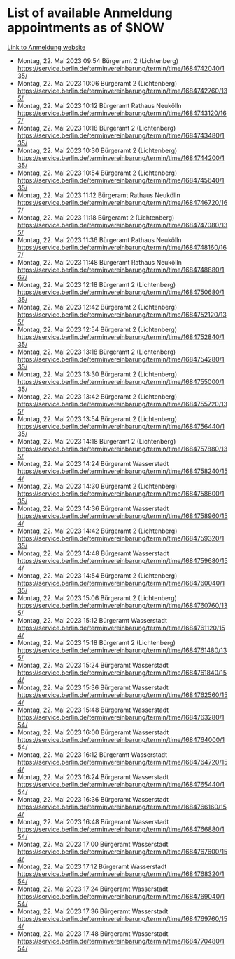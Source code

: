 # List of available Anmeldung appointments as of $NOW
[Link to Anmeldung website](https://service.berlin.de/terminvereinbarung/termin/tag.php?termin=1&anliegen[]=120686&dienstleisterlist=122210,122217,327316,122219,327312,122227,327314,122231,327346,122243,327348,122254,122252,329742,122260,329745,122262,329748,122271,327278,122273,327274,122277,327276,330436,122280,327294,122282,327290,122284,327292,122291,327270,122285,327266,122286,327264,122296,327268,150230,329760,122297,327286,122294,327284,122312,329763,122314,329775,122304,327330,122311,327334,122309,327332,317869,122281,327352,122279,329772,122283,122276,327324,122274,327326,122267,329766,122246,327318,122251,327320,122257,327322,122208,327298,122226,327300&herkunft=http%3A%2F%2Fservice.berlin.de%2Fdienstleistung%2F120686%2F)
- Montag, 22. Mai 2023 09:54 Bürgeramt 2 (Lichtenberg) https://service.berlin.de/terminvereinbarung/termin/time/1684742040/135/
- Montag, 22. Mai 2023 10:06 Bürgeramt 2 (Lichtenberg) https://service.berlin.de/terminvereinbarung/termin/time/1684742760/135/
- Montag, 22. Mai 2023 10:12 Bürgeramt Rathaus Neukölln https://service.berlin.de/terminvereinbarung/termin/time/1684743120/167/
- Montag, 22. Mai 2023 10:18 Bürgeramt 2 (Lichtenberg) https://service.berlin.de/terminvereinbarung/termin/time/1684743480/135/
- Montag, 22. Mai 2023 10:30 Bürgeramt 2 (Lichtenberg) https://service.berlin.de/terminvereinbarung/termin/time/1684744200/135/
- Montag, 22. Mai 2023 10:54 Bürgeramt 2 (Lichtenberg) https://service.berlin.de/terminvereinbarung/termin/time/1684745640/135/
- Montag, 22. Mai 2023 11:12 Bürgeramt Rathaus Neukölln https://service.berlin.de/terminvereinbarung/termin/time/1684746720/167/
- Montag, 22. Mai 2023 11:18 Bürgeramt 2 (Lichtenberg) https://service.berlin.de/terminvereinbarung/termin/time/1684747080/135/
- Montag, 22. Mai 2023 11:36 Bürgeramt Rathaus Neukölln https://service.berlin.de/terminvereinbarung/termin/time/1684748160/167/
- Montag, 22. Mai 2023 11:48 Bürgeramt Rathaus Neukölln https://service.berlin.de/terminvereinbarung/termin/time/1684748880/167/
- Montag, 22. Mai 2023 12:18 Bürgeramt 2 (Lichtenberg) https://service.berlin.de/terminvereinbarung/termin/time/1684750680/135/
- Montag, 22. Mai 2023 12:42 Bürgeramt 2 (Lichtenberg) https://service.berlin.de/terminvereinbarung/termin/time/1684752120/135/
- Montag, 22. Mai 2023 12:54 Bürgeramt 2 (Lichtenberg) https://service.berlin.de/terminvereinbarung/termin/time/1684752840/135/
- Montag, 22. Mai 2023 13:18 Bürgeramt 2 (Lichtenberg) https://service.berlin.de/terminvereinbarung/termin/time/1684754280/135/
- Montag, 22. Mai 2023 13:30 Bürgeramt 2 (Lichtenberg) https://service.berlin.de/terminvereinbarung/termin/time/1684755000/135/
- Montag, 22. Mai 2023 13:42 Bürgeramt 2 (Lichtenberg) https://service.berlin.de/terminvereinbarung/termin/time/1684755720/135/
- Montag, 22. Mai 2023 13:54 Bürgeramt 2 (Lichtenberg) https://service.berlin.de/terminvereinbarung/termin/time/1684756440/135/
- Montag, 22. Mai 2023 14:18 Bürgeramt 2 (Lichtenberg) https://service.berlin.de/terminvereinbarung/termin/time/1684757880/135/
- Montag, 22. Mai 2023 14:24 Bürgeramt Wasserstadt https://service.berlin.de/terminvereinbarung/termin/time/1684758240/154/
- Montag, 22. Mai 2023 14:30 Bürgeramt 2 (Lichtenberg) https://service.berlin.de/terminvereinbarung/termin/time/1684758600/135/
- Montag, 22. Mai 2023 14:36 Bürgeramt Wasserstadt https://service.berlin.de/terminvereinbarung/termin/time/1684758960/154/
- Montag, 22. Mai 2023 14:42 Bürgeramt 2 (Lichtenberg) https://service.berlin.de/terminvereinbarung/termin/time/1684759320/135/
- Montag, 22. Mai 2023 14:48 Bürgeramt Wasserstadt https://service.berlin.de/terminvereinbarung/termin/time/1684759680/154/
- Montag, 22. Mai 2023 14:54 Bürgeramt 2 (Lichtenberg) https://service.berlin.de/terminvereinbarung/termin/time/1684760040/135/
- Montag, 22. Mai 2023 15:06 Bürgeramt 2 (Lichtenberg) https://service.berlin.de/terminvereinbarung/termin/time/1684760760/135/
- Montag, 22. Mai 2023 15:12 Bürgeramt Wasserstadt https://service.berlin.de/terminvereinbarung/termin/time/1684761120/154/
- Montag, 22. Mai 2023 15:18 Bürgeramt 2 (Lichtenberg) https://service.berlin.de/terminvereinbarung/termin/time/1684761480/135/
- Montag, 22. Mai 2023 15:24 Bürgeramt Wasserstadt https://service.berlin.de/terminvereinbarung/termin/time/1684761840/154/
- Montag, 22. Mai 2023 15:36 Bürgeramt Wasserstadt https://service.berlin.de/terminvereinbarung/termin/time/1684762560/154/
- Montag, 22. Mai 2023 15:48 Bürgeramt Wasserstadt https://service.berlin.de/terminvereinbarung/termin/time/1684763280/154/
- Montag, 22. Mai 2023 16:00 Bürgeramt Wasserstadt https://service.berlin.de/terminvereinbarung/termin/time/1684764000/154/
- Montag, 22. Mai 2023 16:12 Bürgeramt Wasserstadt https://service.berlin.de/terminvereinbarung/termin/time/1684764720/154/
- Montag, 22. Mai 2023 16:24 Bürgeramt Wasserstadt https://service.berlin.de/terminvereinbarung/termin/time/1684765440/154/
- Montag, 22. Mai 2023 16:36 Bürgeramt Wasserstadt https://service.berlin.de/terminvereinbarung/termin/time/1684766160/154/
- Montag, 22. Mai 2023 16:48 Bürgeramt Wasserstadt https://service.berlin.de/terminvereinbarung/termin/time/1684766880/154/
- Montag, 22. Mai 2023 17:00 Bürgeramt Wasserstadt https://service.berlin.de/terminvereinbarung/termin/time/1684767600/154/
- Montag, 22. Mai 2023 17:12 Bürgeramt Wasserstadt https://service.berlin.de/terminvereinbarung/termin/time/1684768320/154/
- Montag, 22. Mai 2023 17:24 Bürgeramt Wasserstadt https://service.berlin.de/terminvereinbarung/termin/time/1684769040/154/
- Montag, 22. Mai 2023 17:36 Bürgeramt Wasserstadt https://service.berlin.de/terminvereinbarung/termin/time/1684769760/154/
- Montag, 22. Mai 2023 17:48 Bürgeramt Wasserstadt https://service.berlin.de/terminvereinbarung/termin/time/1684770480/154/
